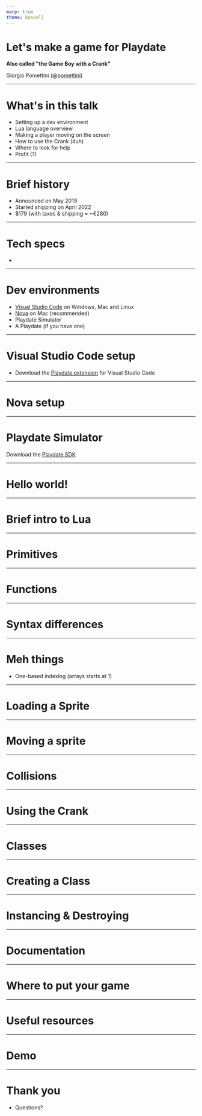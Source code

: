 ```yaml
---
marp: true
theme: haskell
---
```


# Let's make a game for Playdate

**Also called "the Game Boy with a Crank"**

Giorgio Pomettini ([@pomettini](https://github.com/pomettini))

---

# What's in this talk

- Setting up a dev environment
- Lua language overview
- Making a player moving on the screen
- How to use the Crank (duh)
- Where to look for help
- Profit (?)

---

# Brief history

- Announced on May 2019
- Started shipping on April 2022
- $179 (with taxes & shipping = ~€280)

---

# Tech specs

-

---

# Dev environments

- [Visual Studio Code](https://code.visualstudio.com/) on Windows, Mac and Linux
- [Nova](https://nova.app/) on Mac (recommended)
- Playdate Simulator
- A Playdate (if you have one)

---

# Visual Studio Code setup

- Download the [Playdate extension](https://marketplace.visualstudio.com/items?itemName=Orta.playdate) for Visual Studio Code

---

# Nova setup

---

# Playdate Simulator

Download the [Playdate SDK](https://play.date/dev/)

---

# Hello world!

---

# Brief intro to Lua

---

# Primitives

---

# Functions

---

# Syntax differences

---

# Meh things

- One-based indexing (arrays starts at 1)

---

# Loading a Sprite

---

# Moving a sprite

---

# Collisions

---

# Using the Crank

---

# Classes

---

# Creating a Class

---

# Instancing & Destroying

---

# Documentation

---

# Where to put your game

---

# Useful resources

---

# Demo

---

# Thank you

- Questions?
